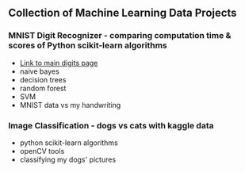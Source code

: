 ## Collection of Machine Learning Data Projects

### MNIST Digit Recognizer - comparing computation time & scores of Python scikit-learn algorithms
- [Link to main digits page](digits)
- naive bayes
- decision trees
- random forest
- SVM
- MNIST data vs my handwriting

### Image Classification - dogs vs cats with kaggle data
- python scikit-learn algorithms
- openCV tools
- classifying my dogs' pictures



